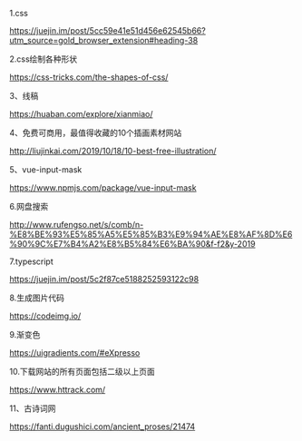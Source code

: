 1.css

https://juejin.im/post/5cc59e41e51d456e62545b66?utm_source=gold_browser_extension#heading-38

2.css绘制各种形状

https://css-tricks.com/the-shapes-of-css/

3、线稿

https://huaban.com/explore/xianmiao/

4、免费可商用，最值得收藏的10个插画素材网站

http://liujinkai.com/2019/10/18/10-best-free-illustration/

5、vue-input-mask

https://www.npmjs.com/package/vue-input-mask

6.网盘搜索

http://www.rufengso.net/s/comb/n-%E8%BE%93%E5%85%A5%E5%85%B3%E9%94%AE%E8%AF%8D%E6%90%9C%E7%B4%A2%E8%B5%84%E6%BA%90&f-f2&y-2019

7.typescript

https://juejin.im/post/5c2f87ce5188252593122c98

8.生成图片代码

https://codeimg.io/

9.渐变色

https://uigradients.com/#eXpresso

10.下载网站的所有页面包括二级以上页面

https://www.httrack.com/

11、古诗词网

https://fanti.dugushici.com/ancient_proses/21474
